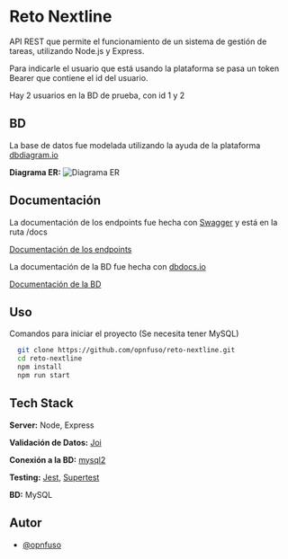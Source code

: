 # Reto Nextline

API REST que permite el funcionamiento de un sistema de gestión
de tareas, utilizando Node.js y Express.

Para indicarle el usuario que está usando la plataforma se pasa un token Bearer que contiene el id del usuario.

Hay 2 usuarios en la BD de prueba, con id 1 y 2

## BD

La base de datos fue modelada utilizando la ayuda de la plataforma [dbdiagram.io](https://dbdiagram.io/home)

**Diagrama ER:**
![Diagrama ER](https://i.imgur.com/Qjh862I.png)

## Documentación

La documentación de los endpoints fue hecha con [Swagger](https://swagger.io/) y está en la ruta /docs

[Documentación de los endpoints](https://reto-nextline-production.up.railway.app/docs)

La documentación de la BD fue hecha con [dbdocs.io](https://dbdocs.io/)

[Documentación de la BD](https://dbdocs.io/opnfuso/reto_nextline)

## Uso

Comandos para iniciar el proyecto (Se necesita tener MySQL)

```bash
  git clone https://github.com/opnfuso/reto-nextline.git
  cd reto-nextline
  npm install
  npm run start
```

## Tech Stack

**Server:** Node, Express

**Validación de Datos:** [Joi](https://joi.dev/)

**Conexión a la BD:** [mysql2](https://github.com/sidorares/node-mysql2)

**Testing:** [Jest](https://jestjs.io/), [Supertest](https://github.com/ladjs/supertest)

**BD:** MySQL

## Autor

- [@opnfuso](https://www.github.com/opnfuso)
